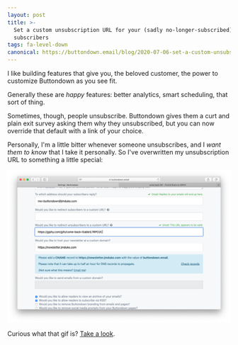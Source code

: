 ```yaml
---
layout: post
title: >-
  Set a custom unsubscription URL for your (sadly no-longer-subscribed)
  subscribers
tags: fa-level-down
canonical: https://buttondown.email/blog/2020-07-06-set-a-custom-unsubscription-url-for-your-sadly-no-longer-subscribed-subscribers
---
```


I like building features that give you, the beloved customer, the power to customize Buttondown as you see fit.

Generally these are _happy_ features: better analytics, smart scheduling, that sort of thing.

Sometimes, though, people unsubscribe. Buttondown gives them a curt and plain exit survey asking them why they unsubscribed, but you can now override that default with a link of your choice.

Personally, I'm a little bitter whenever someone unsubscribes, and I _want them to know_ that I take it personally. So I've overwritten my unsubscription URL to something a little special:

![](/img/28.png)

Curious what that gif is? [Take a look](https://giphy.com/gifs/come-back-I5abkrE7RPO3C).
